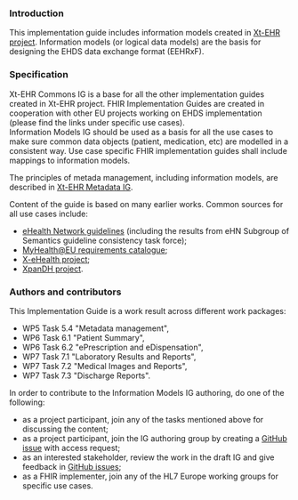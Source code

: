 ### Introduction
This implementation guide includes information models created in [Xt-EHR project](https://www.xt-ehr.eu/work-packages). Information models (or logical data models) are the basis for designing the EHDS data exchange format (EEHRxF).  


### Specification
Xt-EHR Commons IG is a base for all the other implementation guides created in Xt-EHR project. 
FHIR Implementation Guides are created in cooperation with other EU projects working on EHDS implementation (please find the links under specific use cases).  
Information Models IG should be used as a basis for all the use cases to make sure common data objects (patient, medication, etc) are modelled in a consistent way. Use case specific FHIR implementation guides shall include mappings to information models.  

The principles of metada management, including information models, are described in [Xt-EHR Metadata IG](https://xt-ehr.github.io/xt-ehr-metadata/).  

Content of the guide is based on many earlier works. Common sources for all use cases include:
- [eHealth Network guidelines](https://health.ec.europa.eu/ehealth-digital-health-and-care/eu-cooperation/ehealth-network_en#ehealth-network-guidelines) (including the results from eHN Subgroup of Semantics guideline consistency task force);  
- [MyHealth@EU requirements catalogue](https://webgate.ec.europa.eu/fpfis/wikis/display/EHDSI/1.+MyHealth@EU+Requirements+Catalogue);  
- [X-eHealth project](https://x-ehealth.min-saude.pt/);  
- [XpanDH project](https://build.fhir.org/ig/hl7-eu/xpandh/).  

### Authors and contributors

This Implementation Guide is a work result across different work packages:  
- WP5 Task 5.4 "Metadata management",  
- WP6 Task 6.1 "Patient Summary",  
- WP6 Task 6.2 "ePrescription and eDispensation",  
- WP7 Task 7.1 "Laboratory Results and Reports",  
- WP7 Task 7.2 "Medical Images and Reports",  
- WP7 Task 7.3 "Discharge Reports".  

In order to contribute to the Information Models IG authoring, do one of the following:  
- as a project participant, join any of the tasks mentioned above for discussing the content;  
- as a project participant, join the IG authoring group by creating a [GitHub issue](https://github.com/Xt-EHR/xt-ehr-common/issues) with access request;  
- as an interested stakeholder, review the work in the draft IG and give feedback in [GitHub issues](https://github.com/Xt-EHR/xt-ehr-common/issues);  
- as a FHIR implementer, join any of the HL7 Europe working groups for specific use cases.  

<br/><br/>
